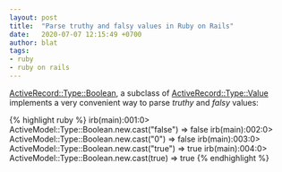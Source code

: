 ```yaml
---
layout: post
title:  "Parse truthy and falsy values in Ruby on Rails"
date:   2020-07-07 12:15:49 +0700
author: blat
tags:
- ruby
- ruby on rails
---
```


[ActiveRecord::Type::Boolean](https://api.rubyonrails.org/classes/ActiveModel/Type/Boolean.html), a
subclass of
[ActiveRecord::Type::Value](https://api.rubyonrails.org/classes/ActiveModel/Type/Value.html)
implements a very convenient way to parse _truthy_ and _falsy_ values:

{% highlight ruby %}
irb(main):001:0> ActiveModel::Type::Boolean.new.cast("false")
=> false
irb(main):002:0> ActiveModel::Type::Boolean.new.cast("0")
=> false
irb(main):003:0> ActiveModel::Type::Boolean.new.cast("true")
=> true
irb(main):004:0> ActiveModel::Type::Boolean.new.cast(true)
=> true
{% endhighlight %}
